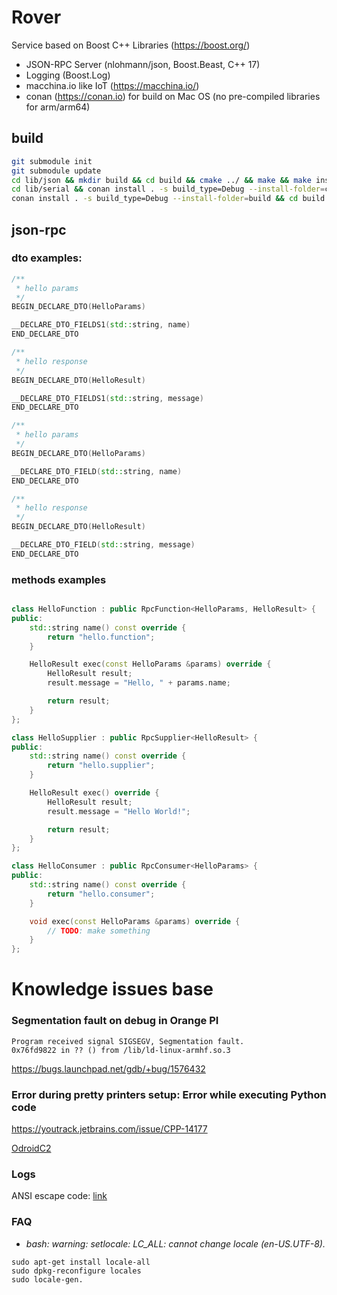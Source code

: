 # Rover 

Service based on Boost C++ Libraries (https://boost.org/)

* JSON-RPC Server (nlohmann/json, Boost.Beast, C++ 17)
* Logging (Boost.Log)
* macchina.io like IoT (https://macchina.io/) 
* conan (https://conan.io) for build on Mac OS (no pre-compiled libraries for arm/arm64)

## build
```bash
git submodule init
git submodule update
cd lib/json && mkdir build && cd build && cmake ../ && make && make install && cd ../..
cd lib/serial && conan install . -s build_type=Debug --install-folder=cmake-build-orangepidebug && cd build && cmake ../ && make && sudo make install && cd ../../..
conan install . -s build_type=Debug --install-folder=build && cd build && cmake ../ && make all CTEST_OUTPUT_ON_FAILURE=1 test
```
## json-rpc

### dto examples:
```c++
/**
 * hello params
 */
BEGIN_DECLARE_DTO(HelloParams)

__DECLARE_DTO_FIELDS1(std::string, name)
END_DECLARE_DTO

/**
 * hello response
 */
BEGIN_DECLARE_DTO(HelloResult)

__DECLARE_DTO_FIELDS1(std::string, message)
END_DECLARE_DTO

```

```c++
/**
 * hello params
 */
BEGIN_DECLARE_DTO(HelloParams)

__DECLARE_DTO_FIELD(std::string, name)
END_DECLARE_DTO

/**
 * hello response
 */
BEGIN_DECLARE_DTO(HelloResult)

__DECLARE_DTO_FIELD(std::string, message)
END_DECLARE_DTO

```

### methods examples

```c++

class HelloFunction : public RpcFunction<HelloParams, HelloResult> {
public:
    std::string name() const override {
        return "hello.function";
    }

    HelloResult exec(const HelloParams &params) override {
        HelloResult result;
        result.message = "Hello, " + params.name;

        return result;
    }
};

class HelloSupplier : public RpcSupplier<HelloResult> {
public:
    std::string name() const override {
        return "hello.supplier";
    }

    HelloResult exec() override {
        HelloResult result;
        result.message = "Hello World!";

        return result;
    }
};

class HelloConsumer : public RpcConsumer<HelloParams> {
public:
    std::string name() const override {
        return "hello.consumer";
    }

    void exec(const HelloParams &params) override {
        // TODO: make something
    }
};
```

# Knowledge issues base

### Segmentation fault on debug in Orange PI
```
Program received signal SIGSEGV, Segmentation fault.
0x76fd9822 in ?? () from /lib/ld-linux-armhf.so.3
```
https://bugs.launchpad.net/gdb/+bug/1576432

### Error during pretty printers setup: Error while executing Python code
https://youtrack.jetbrains.com/issue/CPP-14177

[OdroidC2](OdroidC2.md)

### Logs

ANSI escape code: [link](https://en.wikipedia.org/wiki/ANSI_escape_code#8-bit)

### FAQ

* *bash: warning: setlocale: LC_ALL: cannot change locale (en-US.UTF-8).*
```shell
sudo apt-get install locale-all
sudo dpkg-reconfigure locales
sudo locale-gen.
```
